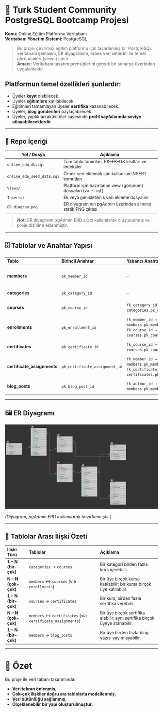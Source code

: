 # 🌟 Turk Student Community PostgreSQL Bootcamp Projesi

**Konu:** Online Eğitim Platformu Veritabanı  
**Veritabanı Yönetim Sistemi:** PostgreSQL  

> Bu proje; çevrimiçi eğitim platformu için tasarlanmış bir PostgreSQL veritabanı şemasını, ER diyagramını, örnek veri setlerini ve temel görünümleri (views) içerir.  
> **Amacı:** Veritabanı tasarım prensiplerini gerçek bir senaryo üzerinden uygulamaktır.

## Platformun temel özellikleri şunlardır:

- Üyeler **kayıt** olabilecek.
- Üyeler **eğitimlere** katılabilecek.
- Eğitimleri tamamlayan üyeler **sertifika** kazanabilecek.
- Üyeler, **blog gönderileri** paylaşabilecek.
- Üyeler, yaptıkları aktiviteler sayesinde **profil sayfalarında seviye atlayabileceklerdir**.
---

## 📂 Repo İçeriği

| Yol / Dosya                 | Açıklama                                                                 |
|------------------------------|--------------------------------------------------------------------------|
| `online_edu_db.sql`          | Tüm tablo tanımları, PK–FK–UK kısıtları ve indeksler                     |
| `online_edu_seed_data.sql`   | Örnek veri eklemek için kullanılan INSERT komutları                     |
| `Views/`                     | Platform için hazırlanan view (görünüm) dosyaları (`vw_*.sql`)           |
| `Inserts/`                   | Ek veya genişletilmiş veri ekleme dosyaları                             |
| `ER_diagram.png`             | ER diyagramının pgAdmin üzerinden alınmış statik PNG çıktısı             |

> **Not:** ER diyagramı pgAdmin ERD aracı kullanılarak oluşturulmuş ve proje dizinine eklenmiştir.

---

## 🗄️ Tablolar ve Anahtar Yapısı

| Tablo | Birincil Anahtar | Yabancı Anahtar(lar) | Açıklama |
|:------|:-----------------|:---------------------|:---------|
| **members** | `pk_member_id` | – | Kullanıcı profilleri (`username`, `email` UK) |
| **categories** | `pk_category_id` | – | Eğitim kategorileri |
| **courses** | `pk_course_id` | `fk_category_id → categories.pk_category_id` | Kurs bilgileri ve kategorisi |
| **enrollments** | `pk_enrollment_id` | `fk_member_id → members.pk_member_id`<br>`fk_course_id → courses.pk_course_id` | Kurslara üye katılım kaydı (**çok-çok ilişkisi**) |
| **certificates** | `pk_certificate_id` | `fk_course_id → courses.pk_course_id` | Kurs bazlı sertifika bilgileri |
| **certificate_assignments** | `pk_certificate_assignment_id` | `fk_member_id → members.pk_member_id`<br>`fk_certificate_id → certificates.pk_certificate_id` | Üyelere atanmış sertifikalar |
| **blog_posts** | `pk_blog_post_id` | `fk_author_id → members.pk_member_id` | Kullanıcıların yayınladığı blog yazıları |

---

## 🖼️ ER Diyagramı

![ER Diagramı](./ER_diagram.png)

*(Diyagram, pgAdmin ERD kullanılarak hazırlanmıştır.)*

---

## 🔗 Tablolar Arası İlişki Özeti

| İlişki Türü        | Tablolar | Açıklama |
|:-------------------|:---------|:---------|
| **1 – N (bir-çok)** | `categories` → `courses` | Bir kategori birden fazla kurs içerebilir. |
| **N – N (çok-çok)** | `members` ↔ `courses` (via `enrollments`) | Bir üye birçok kursa katılabilir; bir kursa birçok üye katılabilir. |
| **1 – N (bir-çok)** | `courses` → `certificates` | Bir kurs, birden fazla sertifika verebilir. |
| **N – N (çok-çok)** | `members` ↔ `certificates` (via `certificate_assignments`) | Bir üye birçok sertifika alabilir; aynı sertifika birçok üyeye atanabilir. |
| **1 – N (bir-çok)** | `members` → `blog_posts` | Bir üye birden fazla blog yazısı yayımlayabilir. |

---

# 🎯 Özet

Bu proje ile veri tabanı tasarımında:

- **Veri tekrarı önlenmiş**,  
- **Çok-çok ilişkiler doğru ara tablolarla modellenmiş**,  
- **Veri bütünlüğü sağlanmış**,  
- **Ölçeklenebilir bir yapı oluşturulmuştur.**